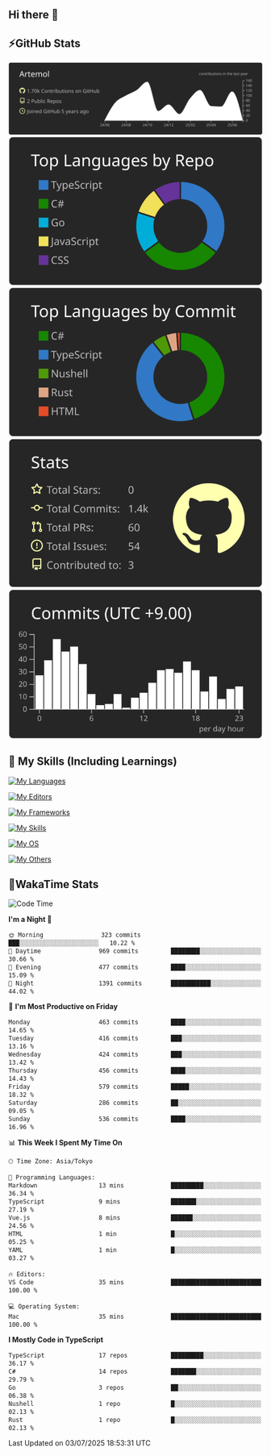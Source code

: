 ## Hi there 👋
<!--
**Artemol/Artemol** is a ✨ _special_ ✨ repository because its `README.md` (this file) appears on your GitHub profile.

Here are some ideas to get you started:

- 🔭 I’m currently working on ...
- 🌱 I’m currently learning ...
- 👯 I’m looking to collaborate on ...
- 🤔 I’m looking for help with ...
- 💬 Ask me about ...
- 📫 How to reach me: ...
- 😄 Pronouns: ...
- ⚡ Fun fact: ...
-->

## ⚡GitHub Stats
[![](https://raw.githubusercontent.com/Artemol/Artemol/main/profile-summary-card-output/apprentice/0-profile-details.svg)](https://github.com/vn7n24fzkq/github-profile-summary-cards)
[![](https://raw.githubusercontent.com/Artemol/Artemol/main/profile-summary-card-output/apprentice/1-repos-per-language.svg)](https://github.com/vn7n24fzkq/github-profile-summary-cards) [![](https://raw.githubusercontent.com/Artemol/Artemol/main/profile-summary-card-output/apprentice/2-most-commit-language.svg)](https://github.com/vn7n24fzkq/github-profile-summary-cards)
[![](https://raw.githubusercontent.com/Artemol/Artemol/main/profile-summary-card-output/apprentice/3-stats.svg)](https://github.com/vn7n24fzkq/github-profile-summary-cards) [![](https://raw.githubusercontent.com/Artemol/Artemol/main/profile-summary-card-output/apprentice/4-productive-time.svg)](https://github.com/vn7n24fzkq/github-profile-summary-cards)

## 🌱 My Skills (Including Learnings)

<!--
### Languages
-->
[![My Languages](https://skillicons.dev/icons?i=ts,py,cs,dotnet,rust,go,c,matlab,css)](https://skillicons.dev)

<!--
### Editors
-->
[![My Editors](https://skillicons.dev/icons?i=vscode,neovim,vim,visualstudio,idea)](https://skillicons.dev)

<!--
### Frameworks
-->
[![My Frameworks](https://skillicons.dev/icons?i=react,nestjs,vite,tailwind,tauri,electron,remix,nextjs,fastapi)](https://skillicons.dev)

<!--
### Tools
-->
[![My Skills](https://skillicons.dev/icons?i=git,nodejs,docker,unity,postman,bun,discord,cloudflare,bash,prometheus,grafana,obsidian)](https://skillicons.dev)

<!--
### OS
-->
[![My OS](https://skillicons.dev/icons?i=windows,ubuntu)](https://skillicons.dev)

<!--
### Others
-->
[![My Others](https://skillicons.dev/icons?i=github,raspberrypi,gcp)](https://skillicons.dev)

## 💬WakaTime Stats
<!--START_SECTION:waka-->
![Code Time](http://img.shields.io/badge/Code%20Time-571%20hrs%2034%20mins-blue)

**I'm a Night 🦉** 

```text
🌞 Morning                323 commits         ███░░░░░░░░░░░░░░░░░░░░░░   10.22 % 
🌆 Daytime                969 commits         ████████░░░░░░░░░░░░░░░░░   30.66 % 
🌃 Evening                477 commits         ████░░░░░░░░░░░░░░░░░░░░░   15.09 % 
🌙 Night                  1391 commits        ███████████░░░░░░░░░░░░░░   44.02 % 
```
📅 **I'm Most Productive on Friday** 

```text
Monday                   463 commits         ████░░░░░░░░░░░░░░░░░░░░░   14.65 % 
Tuesday                  416 commits         ███░░░░░░░░░░░░░░░░░░░░░░   13.16 % 
Wednesday                424 commits         ███░░░░░░░░░░░░░░░░░░░░░░   13.42 % 
Thursday                 456 commits         ████░░░░░░░░░░░░░░░░░░░░░   14.43 % 
Friday                   579 commits         █████░░░░░░░░░░░░░░░░░░░░   18.32 % 
Saturday                 286 commits         ██░░░░░░░░░░░░░░░░░░░░░░░   09.05 % 
Sunday                   536 commits         ████░░░░░░░░░░░░░░░░░░░░░   16.96 % 
```


📊 **This Week I Spent My Time On** 

```text
🕑︎ Time Zone: Asia/Tokyo

💬 Programming Languages: 
Markdown                 13 mins             █████████░░░░░░░░░░░░░░░░   36.34 % 
TypeScript               9 mins              ███████░░░░░░░░░░░░░░░░░░   27.19 % 
Vue.js                   8 mins              ██████░░░░░░░░░░░░░░░░░░░   24.56 % 
HTML                     1 min               █░░░░░░░░░░░░░░░░░░░░░░░░   05.25 % 
YAML                     1 min               █░░░░░░░░░░░░░░░░░░░░░░░░   03.27 % 

🔥 Editors: 
VS Code                  35 mins             █████████████████████████   100.00 % 

💻 Operating System: 
Mac                      35 mins             █████████████████████████   100.00 % 
```

**I Mostly Code in TypeScript** 

```text
TypeScript               17 repos            █████████░░░░░░░░░░░░░░░░   36.17 % 
C#                       14 repos            ███████░░░░░░░░░░░░░░░░░░   29.79 % 
Go                       3 repos             ██░░░░░░░░░░░░░░░░░░░░░░░   06.38 % 
Nushell                  1 repo              █░░░░░░░░░░░░░░░░░░░░░░░░   02.13 % 
Rust                     1 repo              █░░░░░░░░░░░░░░░░░░░░░░░░   02.13 % 
```




 Last Updated on 03/07/2025 18:53:31 UTC
<!--END_SECTION:waka-->
